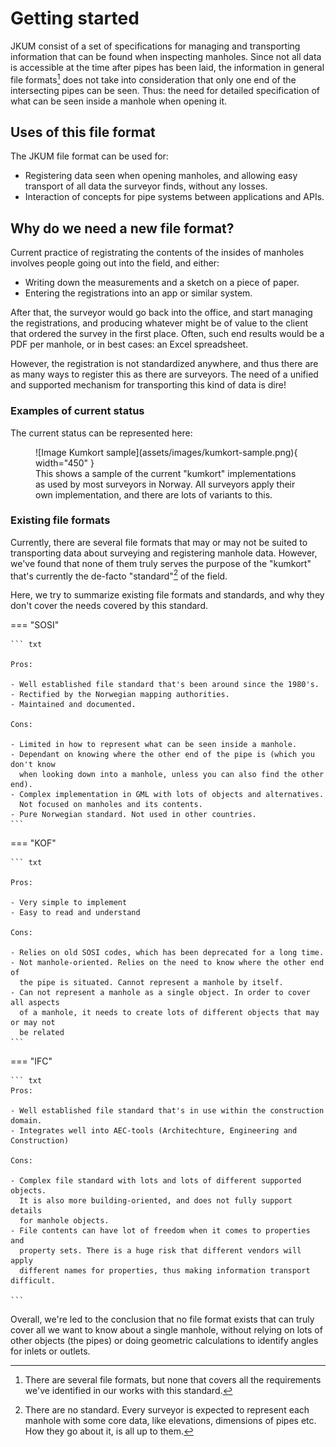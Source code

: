 # Getting started

JKUM consist of a set of specifications for managing and transporting 
information that can be found when inspecting manholes. Since not all data
is accessible at the time after pipes has been laid, the information in
general file formats[^1] does not take into consideration that only one end of
the intersecting pipes can be seen. Thus: the need for detailed specification
of what can be seen inside a manhole when opening it. 

  [^1]:
    There are several file formats, but none that covers all the requirements we've
    identified in our works with this standard.
    

## Uses of this file format
The JKUM file format can be used for:

- Registering data seen when opening manholes, and allowing easy transport of all data
  the surveyor finds, without any losses.
- Interaction of concepts for pipe systems between applications and APIs.

## Why do we need a new file format?
Current practice of registrating the contents of the insides of manholes 
involves people going out into the field, and either:

- Writing down the measurements and a sketch on a piece of paper.
- Entering the registrations into an app or similar system.

After that, the surveyor would go back into the office, and start managing the registrations,
and producing whatever might be of value to the client that ordered the survey in the first place.
Often, such end results would be a PDF per manhole, or in best cases: an Excel spreadsheet.

However, the registration is not standardized anywhere, and thus there are as many ways to
register this as there are surveyors. The need of a unified and supported mechanism for transporting
this kind of data is dire!

### Examples of current status
The current status can be represented here:

<figure markdown>
  ![Image Kumkort sample](assets/images/kumkort-sample.png){ width="450" }
  <figcaption>This shows a sample of the current "kumkort" implementations as used
  by most surveyors in Norway. All surveyors apply their own implementation, and
  there are lots of variants to this.</figcaption>
</figure>

### Existing file formats
Currently, there are several file formats that may or may not be suited to
transporting data about surveying and registering manhole data. However, we've
found that none of them truly serves the purpose of the "kumkort" that's currently
the de-facto "standard"[^2] of the field. 

  [^2]:
    There are no standard. Every surveyor is expected to represent each manhole
    with some core data, like elevations, dimensions of pipes etc. How they go about
    it, is all up to them.
 
Here, we try to summarize existing file formats and standards, and why they don't cover
the needs covered by this standard.


=== "SOSI"

    ``` txt

    Pros:
    
    - Well established file standard that's been around since the 1980's. 
    - Rectified by the Norwegian mapping authorities.
    - Maintained and documented.
    
    Cons:
    
    - Limited in how to represent what can be seen inside a manhole.
    - Dependant on knowing where the other end of the pipe is (which you don't know
      when looking down into a manhole, unless you can also find the other end).
    - Complex implementation in GML with lots of objects and alternatives. 
      Not focused on manholes and its contents.
    - Pure Norwegian standard. Not used in other countries.
    ```
    
=== "KOF"

    ``` txt
    
    Pros:
    
    - Very simple to implement
    - Easy to read and understand
    
    Cons:
    
    - Relies on old SOSI codes, which has been deprecated for a long time.
    - Not manhole-oriented. Relies on the need to know where the other end of
      the pipe is situated. Cannot represent a manhole by itself.
    - Can not represent a manhole as a single object. In order to cover all aspects
      of a manhole, it needs to create lots of different objects that may or may not
      be related
    ```
    
=== "IFC"

    ``` txt
    Pros:
    
    - Well established file standard that's in use within the construction domain.
    - Integrates well into AEC-tools (Architechture, Engineering and Construction)
    
    Cons:
    
    - Complex file standard with lots and lots of different supported objects.
      It is also more building-oriented, and does not fully support details 
      for manhole objects.
    - File contents can have lot of freedom when it comes to properties and
      property sets. There is a huge risk that different vendors will apply
      different names for properties, thus making information transport difficult.
    
    ```

Overall, we're led to the conclusion that no file format exists that can truly
cover all we want to know about a single manhole, without relying on lots of
other objects (the pipes) or doing geometric calculations to identify angles for
inlets or outlets.
